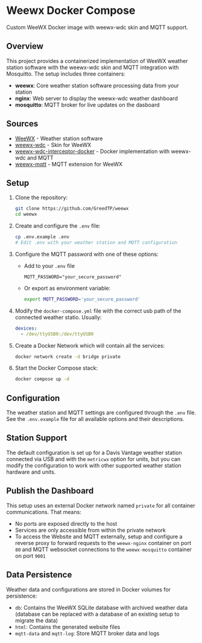 # Weewx Docker Compose
Custom WeeWX Docker image with weewx-wdc skin and MQTT support.

## Overview
This project provides a containerized implementation of WeeWX weather station software with the weewx-wdc skin and MQTT integration with Mosquitto. The setup includes three containers:
- **weewx**: Core weather station software processing data from your station
- **nginx**: Web server to display the weewx-wdc weather dashboard
- **mosquitto**: MQTT broker for live updates on the dasboard

## Sources
- [WeeWX](https://github.com/weewx/weewx) - Weather station software
- [weewx-wdc](https://github.com/Daveiano/weewx-wdc) - Skin for WeeWX
- [weewx-wdc-interceptor-docker](https://github.com/Daveiano/weewx-wdc-interceptor-docker/tree/weewx-mqtt) - Docker implementation with weewx-wdc and MQTT
- [weewx-mqtt](https://github.com/matthewwall/weewx-mqtt) - MQTT extension for WeeWX

## Setup
1. Clone the repository:
    ```bash
    git clone https://github.com/GreedTP/weewx
    cd weewx
    ```

2. Create and configure the `.env` file:
    ```bash
    cp .env.example .env
    # Edit .env with your weather station and MQTT configuration
    ```

3. Configure the MQTT password with one of these options:

   - Add to your `.env` file
      ```
      MQTT_PASSWORD="your_secure_password"
      ```

   - Or export as environment variable:
      ```bash
      export MQTT_PASSWORD='your_secure_password'
      ```

4. Modify the `docker-compose.yml` file with the correct usb path of the connected weather statio. Usually:
    ```yaml
    devices:
      - /dev/ttyUSB0:/dev/ttyUSB0
    ```
4. Create a Docker Network which will contain all the services:
    ```bash
    docker network create -d bridge private
    ```

5. Start the Docker Compose stack:
    ```bash
    docker compose up -d
    ```

## Configuration
The weather station and MQTT settings are configured through the `.env` file. See the `.env.example` file for all available options and their descriptions.

## Station Support
The default configuration is set up for a Davis Vantage weather station connected via USB and with the `metricwx` option for units, but you can modify the configuration to work with other supported weather station hardware and units.

## Publish the Dashboard
This setup uses an external Docker network named `private` for all container communications. That means:
- No ports are exposed directly to the host
- Services are only accessible from within the private network
- To access the Website and MQTT externally, setup and configure a reverse proxy to forward requests to the `weewx-nginx` container on port `80` and MQTT websocket connections to the `weewx-mosquitto` container on port `9001`

## Data Persistence
Weather data and configurations are stored in Docker volumes for persistence:
- `db`: Contains the WeeWX SQLite database with archived weather data (database can be replaced with a database of an existing setup to migrate the data)
- `html`: Contains the generated website files
- `mqtt-data` and `mqtt-log`: Store MQTT broker data and logs
